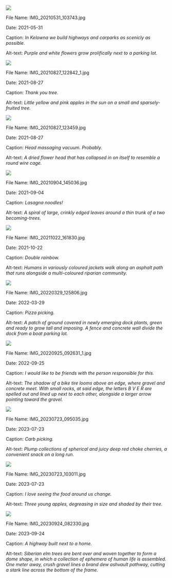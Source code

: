 ![](https://raw.githubusercontent.com/deniledam/thesis-images-2021/main/IMG_20210531_103743.jpg)

File Name: IMG_20210531_103743.jpg

Date: 2021-05-31

Caption: *In Kelowna we build highways and carparks as scenicly as possible.*

Alt-text: *Purple and white flowers grow prolifically next to a parking lot.*

![](https://raw.githubusercontent.com/deniledam/thesis-images-2021/main/IMG_20210827_122842_1.jpg)

File Name: IMG_20210827_122842_1.jpg

Date: 2021-08-27

Caption: *Thank you tree.*

Alt-text: *Little yellow and pink apples in the sun on a small and sparsely-fruited tree.*

![](https://raw.githubusercontent.com/deniledam/thesis-images-2021/main/IMG_20210827_123459.jpg)

File Name: IMG_20210827_123459.jpg

Date: 2021-08-27

Caption: *Head massaging vacuum. Probably.*

Alt-text: *A dried flower head that has collapsed in on itself to resemble a round wire cage.*

![](https://raw.githubusercontent.com/deniledam/thesis-images-2021/main/IMG_20210904_145036.jpg)

File Name: IMG_20210904_145036.jpg

Date: 2021-09-04

Caption: *Lasagna noodles!*

Alt-text: *A spiral of large, crinkly edged leaves around a thin trunk of a two becoming-trees.*

![](https://raw.githubusercontent.com/deniledam/thesis-images-2021/main/IMG_20211022_161830.jpg)

File Name: IMG_20211022_161830.jpg

Date: 2021-10-22

Caption: *Double rainbow.*

Alt-text: *Humans in variously coloured jackets walk along an asphalt path that runs alongside a multi-coloured riparian community.*

![](https://raw.githubusercontent.com/deniledam/thesis-images-2022/main/IMG_20220329_125806.jpg)

File Name: IMG_20220329_125806.jpg

Date: 2022-03-29

Caption: *Pizza picking.*

Alt-text: *A patch of ground covered in newly emerging dock plants, green and ready to grow tall and imposing. A fence and concrete wall divide the dock from a boat parking lot.*

![](https://raw.githubusercontent.com/deniledam/thesis-images-2022/main/IMG_20220925_092631_1.jpg)

File Name: IMG_20220925_092631_1.jpg

Date: 2022-09-25

Caption: *I would like to be friends with the person responsible for this.*

Alt-text: *The shadow of a bike tire looms above an edge, where gravel and concrete meet. With small rocks, at said edge, the letters B V E R are spelled out and lined up next to each other, alongside a larger arrow pointing toward the gravel.*

![](https://raw.githubusercontent.com/deniledam/thesis-images-2023/main/IMG_20230723_095035.jpg)

File Name: IMG_20230723_095035.jpg

Date: 2023-07-23

Caption: *Carb picking.*

Alt-text: *Plump collections of spherical and juicy deep red choke cherries, a convenient snack on a long run.*

![](https://raw.githubusercontent.com/deniledam/thesis-images-2023/main/IMG_20230723_103011.jpg)

File Name: IMG_20230723_103011.jpg

Date: 2023-07-23

Caption: *I love seeing the food around us change.*

Alt-text: *Three young apples, degreasing in size and shaded by their tree.*

![](https://raw.githubusercontent.com/deniledam/thesis-images-2023/main/IMG_20230924_082330.jpg)

File Name: IMG_20230924_082330.jpg

Date: 2023-09-24

Caption: *A highway built next to a home.*

Alt-text: *Siberian elm trees are bent over and woven together to form a dome shape, in which a collection of ephemera of human life is assembled. One meter away, crush gravel lines a brand dew ashvault pathway, cutting a stark line across the bottom of the frame.*

